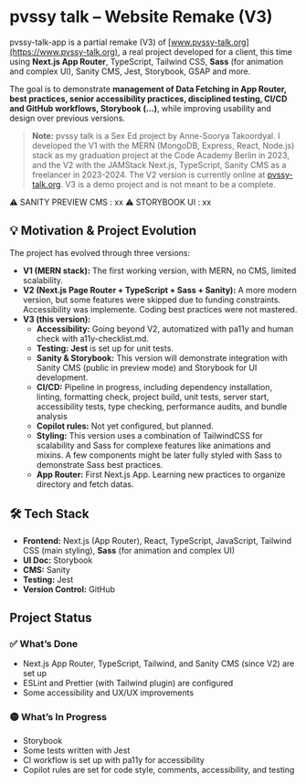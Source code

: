 # pvssy talk – Website Remake (V3)

pvssy-talk-app is a partial remake (V3) of [www.pvssy-talk.org](https://www.pvssy-talk.org), a real project developed for a client, this time using **Next.js App Router**, TypeScript, Tailwind CSS, **Sass** (for animation and complex UI), Sanity CMS, Jest, Storybook, GSAP and more.

The goal is to demonstrate **management of Data Fetching in App Router, best practices, senior accessibility practices, disciplined testing, CI/CD and GitHub workflows, Storybook (...)**, while improving usability and design over previous versions.

> **Note:** pvssy talk is a Sex Ed project by Anne-Soorya Takoordyal. I developed the V1 with the MERN (MongoDB, Express, React, Node.js) stack as my graduation project at the Code Academy Berlin in 2023, and the V2 with the JAMStack Next.js, TypeScript, Sanity CMS as a freelancer in 2023-2024. The V2 version is currently online at [pvssy-talk.org](https://pvssy-talk.org). V3 is a demo project and is not meant to be a complete.

⚠️ SANITY PREVIEW CMS : xx
⚠️ STORYBOOK UI : xx



## 💡 Motivation & Project Evolution

The project has evolved through three versions:

- **V1 (MERN stack):** The first working version, with MERN, no CMS, limited scalability.
- **V2 (Next.js Page Router + TypeScript + Sass + Sanity):** A more modern version, but some features were skipped due to funding constraints. Accessibility was implemente. Coding best practices were not mastered.
- **V3 (this version):**
  - **Accessibility:** Going beyond V2, automatized with pa11y and human check with a11y-checklist.md.
  - **Testing:** **Jest** is set up for unit tests.
  - **Sanity & Storybook:** This version will demonstrate integration with Sanity CMS (public in preview mode) and Storybook for UI development.
  - **CI/CD:** Pipeline in progress, including dependency installation, linting, formatting check, project build, unit tests, server start, accessibility tests, type checking, performance audits, and bundle analysis
  - **Copilot rules:** Not yet configured, but planned.
  - **Styling:** This version uses a combination of TailwindCSS for scalability and Sass for complexe features like animations and mixins. A few components might be later fully styled with Sass to demonstrate Sass best practices.
  - **App Router:** First Next.js App. Learning new practices to organize directory and fetch datas.



## 🛠 Tech Stack

- **Frontend:** Next.js (App Router), React, TypeScript, JavaScript, Tailwind CSS (main styling), **Sass** (for animation and complex UI)
- **UI Doc:** Storybook
- **CMS:** Sanity 
- **Testing:** Jest
- **Version Control:** GitHub

## Project Status

### ✅ What’s Done

- Next.js App Router, TypeScript, Tailwind, and Sanity CMS (since V2) are set up
- ESLint and Prettier (with Tailwind plugin) are configured
- Some accessibility and UX/UX improvements

### 🟡 What’s In Progress

- Storybook
- Some tests written with Jest
- CI workflow is set up with pa11y for accessibility
- Copilot rules are set for code style, comments, accessibility, and testing

